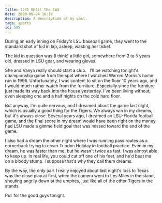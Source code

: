```yaml
---
title: 1:45 Until the CWS
date: 2009-06-24 16:16
description: A description of my post.
tags: sports
id: 595
---
```

During an early inning on Friday's LSU baseball game, they went to the standard shot of kid in lap, asleep, wasting her ticket.

The kid in question was (I think) a little girl, somewhere from 3 to 5 years old, dressed in LSU gear, and wearing gloves.

She and Vanya really should start a club.
<span class="spanEndPreview">&nbsp;</span>
I'll be watching tonight's championship game from the spot where I watched Warren Morris's home run in 1996.  Unfortunately, I was content to sit on the floor 10 years ago, and I would much rather watch from the furniture.  Especially since the furniture just made its way back into the house yesterday.  I've been living without, even sleeping one and a half nights on the cold hard floor.

But anyway, I'm quite nervous, and I dreamed about the game last night, which is usually a good thing for the Tigers.  We always win in my dreams, but it's always close.  Several years ago, I dreamed an LSU-Florida football game, and the final score in my dream would have been right on the money had LSU made a gimme field goal that was missed toward the end of the game.  

I also had a dream the other night where I was running pass routes as a cornerback trying to cover Trindon Holiday in football practice.  Even in my dream, he was faster than me, but he wasn't twice as fast.  I was almost able to keep up.    In real life, you could cut off one of his feet, and he'd beat me on a bloody stump.  I suppose that's why they call them dreams.

By the way, the only part I really enjoyed about last night's loss to Texas was the close play at first, when the camera went to Les Miles in the stand, shouting angrily down at the umpires, just like all of the other Tigers in the stands.

Pull for the good guys tonight.